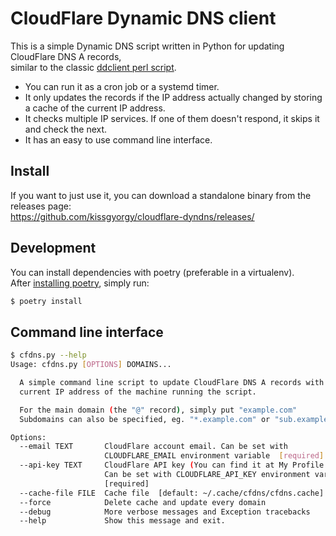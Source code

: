 # CloudFlare Dynamic DNS client

This is a simple Dynamic DNS script written in Python for updating CloudFlare DNS A records,  
similar to the classic [ddclient perl script](https://sourceforge.net/p/ddclient/wiki/Home/).

- You can run it as a cron job or a systemd timer.
- It only updates the records if the IP address actually changed by storing a
  cache of the current IP address.
- It checks multiple IP services. If one of them doesn't respond, it skips it and check the next.
- It has an easy to use command line interface.


## Install
If you want to just use it, you can download a standalone binary from the releases page:  
https://github.com/kissgyorgy/cloudflare-dyndns/releases/

## Development
You can install dependencies with poetry (preferable in a virtualenv).  
After [installing poetry](https://poetry.eustace.io/docs/#installation), simply run:  
```bash
$ poetry install
```


## Command line interface

```bash
$ cfdns.py --help
Usage: cfdns.py [OPTIONS] DOMAINS...

  A simple command line script to update CloudFlare DNS A records with the
  current IP address of the machine running the script.

  For the main domain (the "@" record), simply put "example.com"
  Subdomains can also be specified, eg. "*.example.com" or "sub.example.com"

Options:
  --email TEXT       CloudFlare account email. Can be set with
                     CLOUDFLARE_EMAIL environment variable  [required]
  --api-key TEXT     CloudFlare API key (You can find it at My Profile page).
                     Can be set with CLOUDFLARE_API_KEY environment variable.
                     [required]
  --cache-file FILE  Cache file  [default: ~/.cache/cfdns/cfdns.cache]
  --force            Delete cache and update every domain
  --debug            More verbose messages and Exception tracebacks
  --help             Show this message and exit.
```
